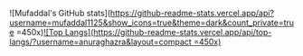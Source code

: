 ![Mufaddal's GitHub stats](https://github-readme-stats.vercel.app/api?username=mufaddal1125&show_icons=true&theme=dark&count_private=true =450x)[![Top Langs](https://github-readme-stats.vercel.app/api/top-langs/?username=anuraghazra&layout=compact =450x)](https://github.com/anuraghazra/github-readme-stats)

